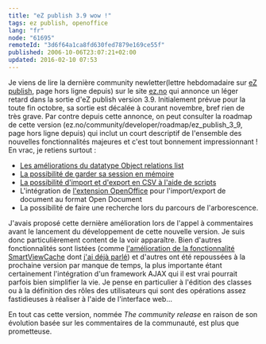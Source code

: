```yaml
---
title: "eZ publish 3.9 wow !"
tags: ez publish, openoffice
lang: "fr"
node: "61695"
remoteId: "3d6f64a1ca8fd630fed7879e169ce55f"
published: 2006-10-06T23:07:21+02:00
updated: 2016-02-10 07:53
---
```

 
Je viens de lire la dernière community newletter(lettre hebdomadaire sur [eZ
publish](/tag/ez-publish/), page hors ligne depuis) sur le site
[ez.no](http://ez.no) qui annonce un léger retard dans la sortie d'eZ publish
version 3.9. Initialement prévue pour la toute fin octobre, sa sortie est
décalée à courant novembre, bref rien de très grave. Par contre depuis cette
annonce, on peut consulter la roadmap de cette version
(ez.no/community/developer/roadmap/ez_publish_3_9, page hors ligne depuis) qui
inclut un court descriptif de l'ensemble des nouvelles fonctionnalités majeures
et c'est tout bonnement impressionnant ! En vrac, je retiens surtout :

* [Les améliorations du datatype Object relations
  list](https://github.com/ezsystems/ezpublish-legacy/blob/master/doc/features/3.9/improved_ezobjectrelationlist_datatype.txt)
* [La possibilité de garder sa session en
  mémoire](https://github.com/ezsystems/ezpublish-legacy/blob/master/doc/features/3.9/remember_me_feature.txt)
* [La possibilité d'import et d'export en CSV à l'aide de
  scripts](https://github.com/ezsystems/ezpublish-legacy/blob/master/doc/features/3.9/to_from_string_datatype_functionality.txt)
* L'intégration de [l'extension
  OpenOffice](http://ez.no/community/contribs/import_export/oasis_open_document_extension)
  pour l'import/export de document au format Open Document
* La possibilité de faire une recherche lors du parcours de l'arborescence.

J'avais proposé cette dernière amélioration lors de l'appel à commentaires avant
le lancement du développement de cette nouvelle version. Je suis donc
particulièrement content de la voir apparaître. Bien d'autres fonctionnalités
sont listées (comme [l'amélioration de la fonctionnalité
SmartViewCache](https://github.com/ezsystems/ezpublish-legacy/blob/master/doc/features/3.9/smartviewcache_improvement.txt)
dont [j'ai déjà parlé](/post/ez-publish-et-son-cache)) et d'autres ont été
repoussées à la prochaine version par manque de temps, la plus importante étant
certainement l'intégration d'un framework AJAX qui il est vrai pourrait parfois
bien simplifier la vie. Je pense en particulier à l'édition des classes ou à la
définition des rôles des utilisateurs qui sont des opérations assez fastidieuses
à réaliser à l'aide de l'interface web...
 
En tout cas cette version, nommée *The community release* en raison de son
évolution basée sur les commentaires de la communauté, est plus que prometteuse.
